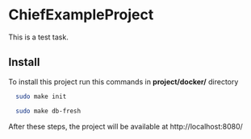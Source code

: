 # ChiefExampleProject

This is a test task.

## Install

To install this project run this commands in **project/docker/** directory

```bash
  sudo make init
```
```bash
  sudo make db-fresh
```
After these steps, the project will be available at http://localhost:8080/
